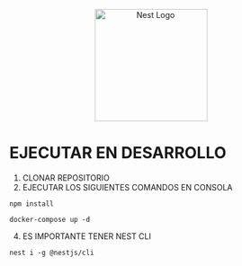 <p align="center">
  <a href="http://nestjs.com/" target="blank"><img src="https://nestjs.com/img/logo-small.svg" width="200" alt="Nest Logo" /></a>
</p>

# EJECUTAR EN DESARROLLO

1. CLONAR REPOSITORIO
2. EJECUTAR LOS SIGUIENTES COMANDOS EN CONSOLA

```
npm install
```

```
docker-compose up -d
```

4. ES IMPORTANTE TENER NEST CLI

```
nest i -g @nestjs/cli
```
